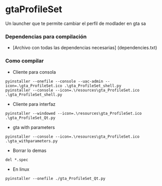 # gtaProfileSet
Un launcher que te permite cambiar el perfil de modlader en gta sa

### Dependencias para compilación
* [Archivo con todas las dependencias necesarias] (dependencies.txt)

### Como compilar
- Cliente para consola
```
pyinstaller --onefile --console --uac-admin --icon=.\gta_ProfileSet.ico .\gta_ProfileSet_shell.py
pyinstaller --console --icon=.\resources\gta_ProfileSet.ico .\gta_ProfileSet_shell.py
```

- Cliente para interfaz
```
pyinstaller --windowed --icon=.\resources\gta_ProfileSet.ico .\gta_ProfileSet_Qt.py
```

- gta with parameters
```
pyinstaller --console --icon=.\resources\gta_ProfileSet.ico .\gta_withparameters.py
```

- Borrar lo demas
```
del *.spec
```

- En linux
```
pyinstaller --onefile ./gta_ProfileSet_Qt.py
```
